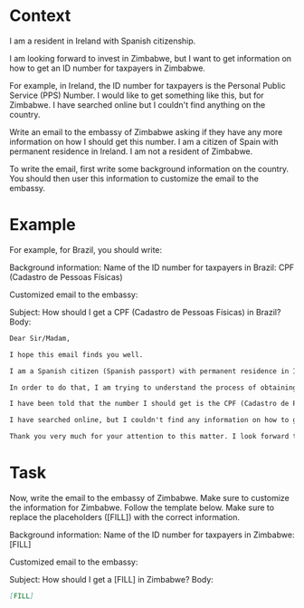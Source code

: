 # Context
I am a resident in Ireland with Spanish citizenship.

I am looking forward to invest in Zimbabwe, but I want to get information on how to get an ID number for taxpayers in Zimbabwe.

For example, in Ireland, the ID number for taxpayers is the Personal Public Service (PPS) Number. I would like to get something like this, but for Zimbabwe. I have searched online but I couldn't find anything on the country.

Write an email to the embassy of Zimbabwe asking if they have any more information on how I should get this number. I am a citizen of Spain with permanent residence in Ireland. I am not a resident of Zimbabwe.

To write the email, first write some background information on the country. You should then user this information to customize the email to the embassy.

# Example
For example, for Brazil, you should write:

Background information:
Name of the ID number for taxpayers in Brazil: CPF (Cadastro de Pessoas Físicas)

Customized email to the embassy:

Subject: How should I get a CPF (Cadastro de Pessoas Físicas) in Brazil?
Body:
```md
Dear Sir/Madam,

I hope this email finds you well.

I am a Spanish citizen (Spanish passport) with permanent residence in Ireland. I am looking forward to investing in Brazil, as a foreign investor (no residence in Brazil).

In order to do that, I am trying to understand the process of obtaining the number that identifies taxpayers in Brazil, to be able to declare the relevant information to the tax authorities.

I have been told that the number I should get is the CPF (Cadastro de Pessoas Físicas). Feel free to correct me if I am wrong.

I have searched online, but I couldn't find any information on how to get a CPF from abroad. This is why I am reaching out to you for guidance. If you could provide me with information on the process or direct me to the relevant authorities, I would greatly appreciate it.

Thank you very much for your attention to this matter. I look forward to your response and any help you can provide.
```

# Task
Now, write the email to the embassy of Zimbabwe. Make sure to customize the information for Zimbabwe. Follow the template below. Make sure to replace the placeholders ([FILL]) with the correct information.

Background information:
Name of the ID number for taxpayers in Zimbabwe: [FILL]

Customized email to the embassy:

Subject: How should I get a [FILL] in Zimbabwe?
Body:
```md
[FILL]
```
